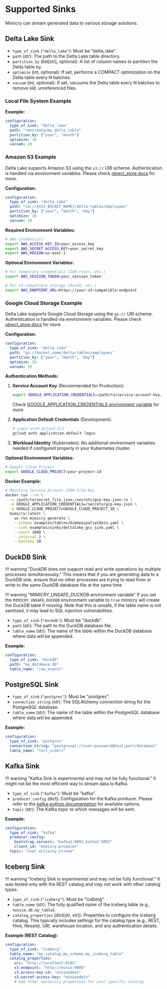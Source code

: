 # Supported Sinks

Mimicry can stream generated data to various storage solutions.

## Delta Lake Sink

* `type_of_sink` (`"delta_lake"`): Must be "delta_lake".
* `path` (str): The path to the Delta Lake table directory.
* `partition_by` (list[str], optional): A list of column names to partition the Delta table by.
* `optimize` (int, optional): If set, performs a COMPACT optimization on the Delta table every N batches.
* `vacuum` (int, optional): If set, vacuums the Delta table every N batches to remove old, unreferenced files.

### Local File System Example

**Example:**

```yaml
configuration:
  type_of_sink: "delta_lake"
  path: "/mnt/data/my_delta_table"
  partition_by: ["year", "month"]
  optimize: 10
  vacuum: 20
```

### Amazon S3 Example

Delta Lake supports Amazon S3 using the `s3://` URI scheme. Authentication is handled via environment variables. Please check [object_store docs](https://docs.rs/object_store/latest/object_store/aws/enum.AmazonS3ConfigKey.html#variants) for more.

**Configuration:**

```yaml
configuration:
  type_of_sink: "delta_lake"
  path: "s3://${S3_BUCKET_NAME}/delta-tables/employees"
  partition_by: ["year", "month", "day"]
  optimize: 10
  vacuum: 20
```

**Required Environment Variables:**

```bash
# AWS Credentials
export AWS_ACCESS_KEY_ID=your_access_key
export AWS_SECRET_ACCESS_KEY=your_secret_key
export AWS_REGION=us-east-1
```

**Optional Environment Variables:**

```bash
# For temporary credentials (IAM roles, etc.)
export AWS_SESSION_TOKEN=your_session_token

# For S3-compatible storage (MinIO, etc.)
export AWS_ENDPOINT_URL=https://your-s3-compatible-endpoint
```

### Google Cloud Storage Example

Delta Lake supports Google Cloud Storage using the `gs://` URI scheme. Authentication is handled via environment variables. Please check [object_store docs](https://docs.rs/object_store/latest/object_store/gcp/enum.GoogleConfigKey.html#variants) for more.

**Configuration:**

```yaml
configuration:
  type_of_sink: "delta_lake"
  path: "gs://bucket_name/delta-tables/employees"
  partition_by: ["year", "month", "day"]
  optimize: 10
  vacuum: 20
```

**Authentication Methods:**

1. **Service Account Key** (Recommended for Production):

   ```bash
   export GOOGLE_APPLICATION_CREDENTIALS=/path/to/service-account-key.json
   ```

   Check [GOOGLE_APPLICATION_CREDENTIALS environment variable](https://cloud.google.com/docs/authentication/application-default-credentials#GAC) for more

2. **Application Default Credentials** (Development):

   ```bash
   # Login with gcloud CLI
   gcloud auth application-default login
   ```

3. **Workload Identity** (Kubernetes):
   No additional environment variables needed if configured properly in your Kubernetes cluster.

**Optional Environment Variables:**

```bash
# Google Cloud Project
export GOOGLE_CLOUD_PROJECT=your-project-id
```

**Docker Example:**

```bash
# Mounting Service Account JSON File Key
docker run --rm \
  -v /path/to/secret_file.json:/secrets/gcp-key.json:ro \
  -e GOOGLE_APPLICATION_CREDENTIALS=/secrets/gcp-key.json \
  -e GOOGLE_CLOUD_PROJECT=GOOGLE_CLOUD_PROJECT_ID \
  mimicry:latest \
    uv run mimicry generate \
    --schema examples/tables/DimGeospatialData.yaml \
    --sink examples/sinks/deltalake_gcs_sink.yaml \
    --count 1000 \
    --interval 2 \
    --batches 10
```

## DuckDB Sink

!!! warning "DuckDB does not support read and write operations by multiple processes simultaneously."
    This means that if you are generating data to a DuckDB sink, ensure that no other processes are trying to read from or write to the same DuckDB database file at the same time.

!!! warning "MIMICRY_UNSAFE_DUCKDB environment variable"
    If you set the `MIMICRY_UNSAFE_DUCKDB` environment variable to `true` mimicry will create the DuckDB table if missing. Note that this is unsafe, if the table name is not sanitized, it may lead to SQL injection vulnerabilities.

* `type_of_sink` (`"duckdb"`): Must be "duckdb".
* `path` (str): The path to the DuckDB database file.
* `table_name` (str): The name of the table within the DuckDB database where data will be appended.

**Example:**

```yaml
configuration:
  type_of_sink: "duckdb"
  path: "my_database.db"
  table_name: "raw_events"
```

## PostgreSQL Sink

* `type_of_sink` (`"postgres"`): Must be "postgres".
* `connection_string` (str): The SQLAlchemy connection string for the PostgreSQL database.
* `table_name` (str): The name of the table within the PostgreSQL database where data will be appended.

**Example:**

```yaml
configuration:
  type_of_sink: "postgres"
  connection_string: "postgresql://user:password@host:port/database"
  table_name: "fact_orders"
```

## Kafka Sink

!!! warning "Kafka Sink is experimental and may not be fully functional."
    It might not be the most efficient way to stream data to Kafka.

* `type_of_sink` (`"kafka"`): Must be "kafka".
* `producer_config` (dict): Configuration for the Kafka producer. Please refer to the [kafka-python documentation](https://kafka-python.readthedocs.io/en/master/apidoc/KafkaProducer.html) for available options.
* `topic` (str): The Kafka topic to which messages will be sent.

**Example:**

```yaml
configuration:
  type_of_sink: "kafka"
  producer_config:
    bootstrap_servers: "kafka1:9092,kafka2:9092"
    client_id: "mimicry-producer"
  topic: "user_activity_stream"
```

## Iceberg Sink

!!! warning "Iceberg Sink is experimental and may not be fully functional."
    It was tested only with the REST catalog and may not work with other catalog types.

* `type_of_sink` (`"iceberg"`): Must be "iceberg".
* `table_name` (str): The fully qualified name of the Iceberg table (e.g., `nessie.db.my_table`).
* `catalog_properties` (dict[str, str]): Properties to configure the Iceberg catalog. This typically includes settings for the catalog type (e.g., REST, Hive, Nessie), URI, warehouse location, and any authentication details.

**Example (REST Catalog):**

```yaml
configuration:
  type_of_sink: "iceberg"
  table_name: "my_catalog.my_schema.my_iceberg_table"
  catalog_properties:
    uri: "http://localhost:8181"
    s3.endpoint: "http://minio:9000"
    s3.access-key-id: "minioadmin"
    s3.secret-access-key: "minioadmin"
    # Add other necessary properties for your specific catalog
```
